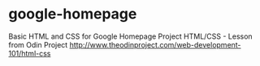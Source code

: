 # google-homepage
Basic HTML and CSS for Google Homepage
Project HTML/CSS - Lesson from Odin Project
http://www.theodinproject.com/web-development-101/html-css
